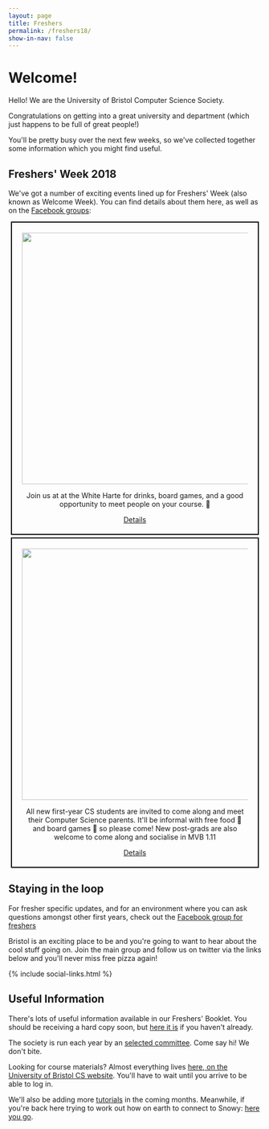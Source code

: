 ```yaml
---
layout: page
title: Freshers
permalink: /freshers18/
show-in-nav: false
---
```


# Welcome!

Hello! We are the University of Bristol Computer Science Society.

Congratulations on getting into a great university and department (which just happens to be full of great people!)

You'll be pretty busy over the next few weeks, so we've collected together some information which you might find useful.

## Freshers' Week 2018

We've got a number of exciting events lined up for Freshers' Week (also known as Welcome Week). You can find details about them here, as well as on the [Facebook groups](#staying-in-the-loop):

<div style="text-align: center; border: 2px solid black; margin: 5px; padding: 20px">
  <a href="https://www.facebook.com/events/1136630049846877/"><img src="/assets/images/contrib/events/2018-9-freshers/welcome-drinks.jpg" style="width:500px"/></a>
  <p>Join us at at the White Harte for drinks, board games, and a good opportunity to meet people on your course. 🍻</p>
  <a href="https://www.facebook.com/events/1008064936065177/">Details</a>
</div>

<div style="text-align: center; border: 2px solid black; margin: 5px; padding: 20px">
  <a href="https://www.facebook.com/events/1136630049846877/"><img src="/assets/images/contrib/events/2018-9-freshers/family-meetup.jpg" style="width:500px"/></a>
  <p>All new first-year CS students are invited to come along and meet their Computer Science parents. It'll be informal with free food 🥪 and board games 🎲 so please come! New post-grads are also welcome to come along and socialise in MVB 1.11</p>
  <a href="https://www.facebook.com/events/1136630049846877/">Details</a>
</div>

## Staying in the loop

For fresher specific updates, and for an environment where you can ask questions amongst other first years, check out the [Facebook group for freshers](https://www.facebook.com/groups/BristolCS2018/?hc_location=group)

Bristol is an exciting place to be and you're going to want to hear about the cool stuff going on. Join the main group and follow us on twitter via the links below and you'll never miss free pizza again!

{% include social-links.html %}

## Useful Information

There's lots of useful information available in our Freshers' Booklet. You should be receiving a hard copy soon, but [here it is](https://drive.google.com/file/d/13TDrIpra9e8VHeubmNHxgXFOp8tKOL0K/view) if you haven't already.

The society is run each year by an [selected committee](/contact/). Come say hi! We don't bite.

Looking for course materials? Almost everything lives [here, on the University of Bristol CS website](http://www.cs.bris.ac.uk/Teaching/). You'll have to wait until you arrive to be able to log in.

We'll also be adding more [tutorials](/tutorials/) in the coming months. Meanwhile, if you're back here trying to work out how on earth to connect to Snowy: [here you go](/tutorials/ssh-into-snowy/).

